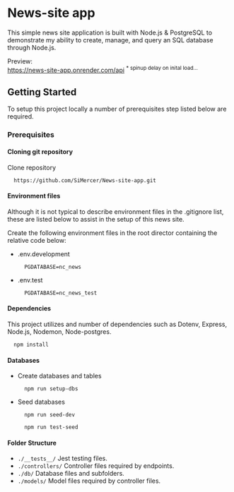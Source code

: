 # News-site app

This simple news site application is built with Node.js & PostgreSQL to demonstrate my ability to create, manage, and query an SQL database through Node.js.

Preview: <br>
https://news-site-app.onrender.com/api <sup> \* spinup delay on inital load... </sup>
<br>

## Getting Started

To setup this project locally a number of prerequisites step listed below are required.

### Prerequisites

#### Cloning git repository
Clone repository
  ```
    https://github.com/SiMercer/News-site-app.git
  ```

#### Environment files

Although it is not typical to describe environment files in the .gitignore list, these are listed below to assist in the setup of this news site.

Create the following environment files in the root director containing the relative code below:

- .env.development

  ```
    PGDATABASE=nc_news
  ```

- .env.test
  ```
    PGDATABASE=nc_news_test
  ```

#### Dependencies

This project utilizes and number of dependencies such as Dotenv, Express, Node.js, Nodemon, Node-postgres.

```
  npm install
```

#### Databases

- Create databases and tables
  ```
    npm run setup-dbs
  ```
- Seed databases
  ```
    npm run seed-dev
  ```
  ```
    npm run test-seed
  ```

#### Folder Structure

- `./__tests__/` Jest testing files.
- `./controllers/` Controller files required by endpoints.
- `./db/` Database files and subfolders.
- `./models/` Model files required by controller files.
